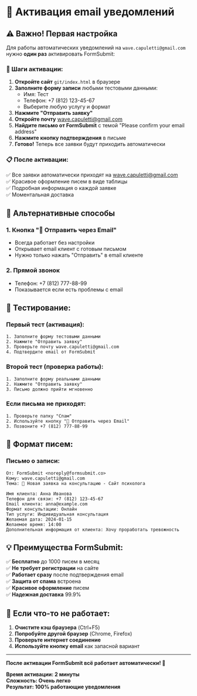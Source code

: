 # 📧 Активация email уведомлений

## ⚠️ Важно! Первая настройка

Для работы автоматических уведомлений на `wave.capuletti@gmail.com` нужно **один раз** активировать FormSubmit:

### 🔧 Шаги активации:

1. **Откройте сайт** `git/index.html` в браузере
2. **Заполните форму записи** любыми тестовыми данными:
   - Имя: Тест
   - Телефон: +7 (812) 123-45-67
   - Выберите любую услугу и формат
3. **Нажмите "Отправить заявку"**
4. **Откройте почту** wave.capuletti@gmail.com
5. **Найдите письмо от FormSubmit** с темой "Please confirm your email address"
6. **Нажмите кнопку подтверждения** в письме
7. **Готово!** Теперь все заявки будут приходить автоматически

### 📋 После активации:

✅ Все заявки автоматически приходят на wave.capuletti@gmail.com  
✅ Красивое оформление писем в виде таблицы  
✅ Подробная информация о каждой заявке  
✅ Моментальная доставка  

## 🚀 Альтернативные способы

### 1. Кнопка "📧 Отправить через Email"
- Всегда работает без настройки
- Открывает email клиент с готовым письмом
- Нужно только нажать "Отправить" в email клиенте

### 2. Прямой звонок
- Телефон: +7 (812) 777-88-99
- Показывается если есть проблемы с email

## 🧪 Тестирование:

### Первый тест (активация):
```
1. Заполните форму тестовыми данными
2. Нажмите "Отправить заявку"  
3. Проверьте почту wave.capuletti@gmail.com
4. Подтвердите email от FormSubmit
```

### Второй тест (проверка работы):
```
1. Заполните форму реальными данными
2. Нажмите "Отправить заявку"
3. Письмо должно прийти мгновенно
```

### Если письма не приходят:
```
1. Проверьте папку "Спам"
2. Используйте кнопку "📧 Отправить через Email"
3. Позвоните +7 (812) 777-88-99
```

## 📧 Формат писем:

### Письмо о записи:
```
От: FormSubmit <noreply@formsubmit.co>
Кому: wave.capuletti@gmail.com
Тема: 🔔 Новая заявка на консультацию - Сайт психолога

Имя клиента: Анна Иванова
Телефон для связи: +7 (812) 123-45-67
Email клиента: anna@example.com
Формат консультации: Онлайн
Тип услуги: Индивидуальная консультация
Желаемая дата: 2024-01-15
Желаемое время: 14:00
Дополнительная информация от клиента: Хочу проработать тревожность
```

## 💡 Преимущества FormSubmit:

✅ **Бесплатно** до 1000 писем в месяц  
✅ **Не требует регистрации** на сайте  
✅ **Работает сразу** после подтверждения email  
✅ **Защита от спама** встроена  
✅ **Красивое оформление** писем  
✅ **Надежная доставка** 99.9%  

## 🔄 Если что-то не работает:

1. **Очистите кэш браузера** (Ctrl+F5)
2. **Попробуйте другой браузер** (Chrome, Firefox)
3. **Проверьте интернет соединение**
4. **Используйте кнопку email** как запасной вариант

---

**После активации FormSubmit всё работает автоматически! 🎉**

**Время активации: 2 минуты**  
**Сложность: Очень легко**  
**Результат: 100% работающие уведомления**